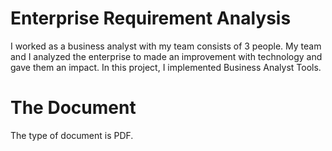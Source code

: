 <h1>Enterprise Requirement Analysis</h1>
<p>I worked as a business analyst with my team consists of 3 people. My team and I analyzed the enterprise to made an improvement with technology and gave them an impact. In this project, I implemented Business Analyst Tools.</p>

<h1>The Document</h1>
<p>The type of document is PDF.</p>
